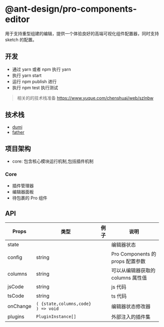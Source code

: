 # @ant-design/pro-components-editor

用于支持重型组建的编辑，提供一个体验良好的高端可视化组件配置器，同时支持 sketch 的配置。

## 开发

- 通过 yarn 或者 npm 执行 yarn
- 执行 yarn start
- 运行 npm publish 进行
- 执行 npm test 执行测试

> 相关的的技术栈准备 https://www.yuque.com/chenshuai/web/szlnbw

## 技术栈

- [dumi](https://d.umijs.org/)
- [father](https://github.com/umijs/father)

## 项目架构

- core: 包含核心模块运行机制,包括插件机制

### Core

- 插件管理器
- 编辑器面板
- 待包裹的 Pro 组件

## API

| Props | 类型 | 例子 | 说明 |
| --- | --- | --- | --- |
| state |  |  | 编辑器状态 |
| config | string |  | Pro Components 的 props 配置参数 |
| columns | string |  | 可以从编辑器获取的 columns 属性值 |
| jsCode | string |  | js 代码 |
| tsCode | string |  | ts 代码 |
| onChange | `( {state,columns,code} ) => void` |  | 编辑器状态修改器 |
| plugins | `PluginInstance[]` |  | 外部注入的插件集 |
